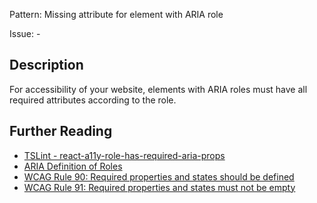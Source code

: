 Pattern: Missing attribute for element with ARIA role

Issue: -

## Description

For accessibility of your website, elements with ARIA roles must have all required attributes according to the role. 

## Further Reading

* [TSLint - react-a11y-role-has-required-aria-props](https://github.com/microsoft/tslint-microsoft-contrib/blob/master/README.md#supported-rules)
* [ARIA Definition of Roles](https://www.w3.org/TR/wai-aria-1.1/#role_definitions)
* [WCAG Rule 90: Required properties and states should be defined](http://oaa-accessibility.org/wcag20/rule/90)
* [WCAG Rule 91: Required properties and states must not be empty](http://oaa-accessibility.org/wcag20/rule/91)